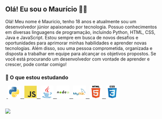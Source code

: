 ## Olá! Eu sou o Maurício 😶‍🌫️

 Olá! Meu nome é Mauricio, tenho 18 anos e atualmente sou um desenvolvedor júnior apaixonado por tecnologia. Possuo conhecimentos em diversas linguagens de programação, incluindo Python, HTML, CSS, Java e JavaScript. Estou sempre em busca de novos desafios e oportunidades para aprimorar minhas habilidades e aprender novas tecnologias. Além disso, sou uma pessoa comprometida, organizada e disposta a trabalhar em equipe para alcançar os objetivos propostos. Se você está procurando um desenvolvedor com vontade de aprender e crescer, pode contar comigo!


### 🌱 O que estou estudando
<p align="left">  </a> </a> 

&nbsp;<a href="https://www.python.org" target="_blank" rel="noreferrer"> <img src="https://raw.githubusercontent.com/devicons/devicon/master/icons/python/python-original.svg" alt="python" width="40" height="40"/>
&nbsp;<a href="https://developer.mozilla.org/en-US/docs/Web/JavaScript" target="_blank" rel="noreferrer"> <img src="https://raw.githubusercontent.com/devicons/devicon/master/icons/javascript/javascript-original.svg" alt="javascript" width="40" height="40"/> 
&nbsp;<a href="https://www.java.com" target="_blank" rel="noreferrer"> <img src="https://raw.githubusercontent.com/devicons/devicon/master/icons/java/java-original.svg" alt="java" width="40" height="40"/>
&nbsp;<a href="https://nodejs.org" target="_blank" rel="noreferrer"> <img src="https://raw.githubusercontent.com/devicons/devicon/master/icons/nodejs/nodejs-original-wordmark.svg" alt="nodejs" width="40" height="40"/>
&nbsp;<a href="https://www.mysql.com/" target="_blank" rel="noreferrer"> <img src="https://raw.githubusercontent.com/devicons/devicon/master/icons/mysql/mysql-original-wordmark.svg" alt="mysql" width="40" height="40"/>
&nbsp;<a href="https://www.w3.org/html/" target="_blank" rel="noreferrer"> <img src="https://raw.githubusercontent.com/devicons/devicon/master/icons/html5/html5-original-wordmark.svg" alt="html5" width="40" height="40"/>
&nbsp;<a href="https://www.w3schools.com/css/" target="_blank" rel="noreferrer"> <img src="https://raw.githubusercontent.com/devicons/devicon/master/icons/css3/css3-original-wordmark.svg" alt="css3" width="40" height="40"/>
##









<div> 
    <a href="https://github.com/mauricio-goulart">
    <img src="https://github-readme-stats.vercel.app/api?username=mauricio-goulart&coun_private=true&show_icons=true&title_color=512E5F&icon_color=512E5F&border_color=512E5F&border_radius=10" />
<!---
    Darkmode = https://github-readme-stats.vercel.app/api?username=mauricio-goulart&coun_private=true&show_icons=true&theme=dark&border_radius=10
-->
</div>

